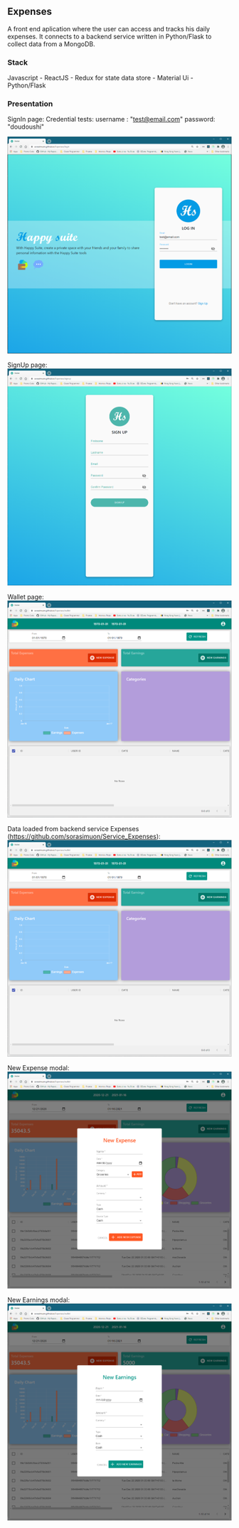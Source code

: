 ## Expenses

A front end aplication where the user can access and tracks his daily expenses. 
It connects to a backend service written in Python/Flask to collect data from a MongoDB.

### Stack
Javascript - ReactJS - Redux for state data store  - Material Ui - Python/Flask

### Presentation

SignIn page: 
Credential tests: 
username : "test@email.com"
password: "doudoushi"

![plot](./Capture-SignIn.PNG)



SignUp page:
![plot](./Capture-SignUp.PNG)



Wallet page:
![plot](./Capture-Wallet.PNG)



Data loaded from backend service Expenses (https://github.com/sorasimuon/Service_Expenses):
![plot](./Capture-Wallet+graphs.PNG)



New Expense modal:
![plot](./Capture-Wallet+NewExpense.PNG)



New Earnings modal:
![plot](./Capture-Wallet+NewEarnings.PNG)
